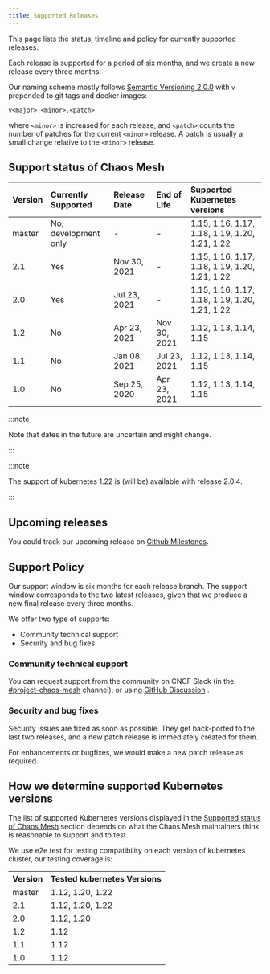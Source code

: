 ```yaml
---
title: Supported Releases
---
```


This page lists the status, timeline and policy for currently supported releases.

Each release is supported for a period of six months, and we create a new release every three months.

Our naming scheme mostly follows [Semantic Versioning 2.0.0](https://semver.org/) with `v` prepended to git tags and docker images:

```plain
v<major>.<minor>.<patch>
```

where `<minor>` is increased for each release, and `<patch>` counts the number of patches for the current `<minor>` release. A patch is usually a small change relative to the `<minor>` release.

## Support status of Chaos Mesh

| Version | Currently Supported  | Release Date | End of Life  | Supported Kubernetes versions                  |
| :------ | :------------------- | :----------- | :----------- | :--------------------------------------------- |
| master  | No, development only | -            | -            | 1.15, 1.16, 1.17, 1.18, 1.19, 1.20, 1.21, 1.22 |
| 2.1     | Yes                  | Nov 30, 2021 | -            | 1.15, 1.16, 1.17, 1.18, 1.19, 1.20, 1.21, 1.22 |
| 2.0     | Yes                  | Jul 23, 2021 | -            | 1.15, 1.16, 1.17, 1.18, 1.19, 1.20, 1.21, 1.22 |
| 1.2     | No                   | Apr 23, 2021 | Nov 30, 2021 | 1.12, 1.13, 1.14, 1.15                         |
| 1.1     | No                   | Jan 08, 2021 | Jul 23, 2021 | 1.12, 1.13, 1.14, 1.15                         |
| 1.0     | No                   | Sep 25, 2020 | Apr 23, 2021 | 1.12, 1.13, 1.14, 1.15                         |

:::note

Note that dates in the future are uncertain and might change.

:::

:::note

The support of kubernetes 1.22 is (will be) available with release 2.0.4.

:::

## Upcoming releases

You could track our upcoming release on [Github Milestones](https://github.com/chaos-mesh/chaos-mesh/milestones).

## Support Policy

Our support window is six months for each release branch. The support window corresponds to the two latest releases, given that we produce a new final release every three months.

We offer two type of supports:

- Community technical support
- Security and bug fixes

### Community technical support

You can request support from the community on CNCF Slack (in the [#project-chaos-mesh](https://cloud-native.slack.com/archives/C0193VAV272) channel), or using [GitHub Discussion](https://github.com/chaos-mesh/chaos-mesh/discussions) .

### Security and bug fixes

Security issues are fixed as soon as possible. They get back-ported to the last two releases, and a new patch release is immediately created for them.

For enhancements or bugfixes, we would make a new patch release as required.

## How we determine supported Kubernetes versions

The list of supported Kubernetes versions displayed in the [Supported status of Chaos Mesh](#support-status-of-chaos-mesh) section depends on what the Chaos Mesh maintainers think is reasonable to support and to test.

We use e2e test for testing compatibility on each version of kubernetes cluster, our testing coverage is:

| Version | Tested kubernetes Versions |
| :------ | :------------------------- |
| master  | 1.12, 1.20, 1.22           |
| 2.1     | 1.12, 1.20, 1.22           |
| 2.0     | 1.12, 1.20                 |
| 1.2     | 1.12                       |
| 1.1     | 1.12                       |
| 1.0     | 1.12                       |
